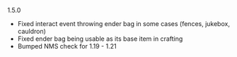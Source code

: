 1.5.0
- Fixed interact event throwing ender bag in some cases (fences, jukebox, cauldron)
- Fixed ender bag being usable as its base item in crafting
- Bumped NMS check for 1.19 - 1.21